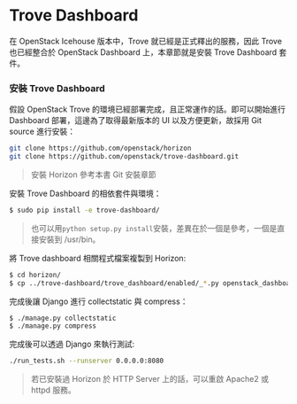 # Trove Dashboard
在 OpenStack Icehouse 版本中，Trove 就已經是正式釋出的服務，因此 Trove 也已經整合於 OpenStack Dashboard 上，本章節就是安裝 Trove Dashboard 套件。

### 安裝 Trove Dashboard
假設 OpenStack Trove 的環境已經部署完成，且正常運作的話。即可以開始進行 Dashboard 部署，這邊為了取得最新版本的 UI 以及方便更新，故採用 Git source 進行安裝：
```sh
git clone https://github.com/openstack/horizon
git clone https://github.com/openstack/trove-dashboard.git
```
> 安裝 Horizon 參考本書 Git 安裝章節

安裝 Trove Dashboard 的相依套件與環境：
```sh
$ sudo pip install -e trove-dashboard/
```
> 也可以用`python setup.py install`安裝，差異在於一個是參考，一個是直接安裝到 /usr/bin。

將 Trove dashboard 相關程式檔案複製到 Horizon:
```sh
$ cd horizon/
$ cp ../trove-dashboard/trove_dashboard/enabled/_*.py openstack_dashboard/local/enabled openstack_dashboard/local/enabled
```

完成後讓 Django 進行 collectstatic 與 compress：
```sh
$ ./manage.py collectstatic
$ ./manage.py compress
```

完成後可以透過 Django 來執行測試:
```sh
./run_tests.sh --runserver 0.0.0.0:8080
```
> 若已安裝過 Horizon 於 HTTP Server 上的話，可以重啟 Apache2 或 httpd 服務。
